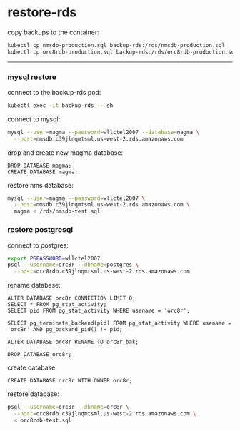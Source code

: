 # restore-rds


copy backups to the container:
```bash
kubectl cp nmsdb-production.sql backup-rds:/rds/nmsdb-production.sql
kubectl cp orc8rdb-production.sql backup-rds:/rds/orc8rdb-production.sql
```
---

### mysql restore

connect to the backup-rds pod:
```bash
kubectl exec -it backup-rds -- sh
```

connect to mysql:
```bash
mysql --user=magma --password=wllctel2007 --database=magma \
  --host=nmsdb.c39jlnqmtsml.us-west-2.rds.amazonaws.com
```

drop and create new magma database:
```mysql
DROP DATABASE magma;
CREATE DATABASE magma;
```

restore nms database:
```bash
mysql --user=magma --password=wllctel2007 \
  --host=nmsdb.c39jlnqmtsml.us-west-2.rds.amazonaws.com \
  magma < /rds/nmsdb-test.sql
```

### restore postgresql

connect to postgres:
```bash
export PGPASSWORD=wllctel2007
psql --username=orc8r --dbname=postgres \
  --host=orc8rdb.c39jlnqmtsml.us-west-2.rds.amazonaws.com
```

rename database:
```
ALTER DATABASE orc8r CONNECTION LIMIT 0;
SELECT * FROM pg_stat_activity;
SELECT pid FROM pg_stat_activity WHERE usename = 'orc8r';

SELECT pg_terminate_backend(pid) FROM pg_stat_activity WHERE usename = 'orc8r' AND pg_backend_pid() != pid;

ALTER DATABASE orc8r RENAME TO orc8r_bak;

DROP DATABASE orc8r;
```

create database:
```
CREATE DATABASE orc8r WITH OWNER orc8r;
```

restore database:
```bash
psql --username=orc8r --dbname=orc8r \
  --host=orc8rdb.c39jlnqmtsml.us-west-2.rds.amazonaws.com \
  < orc8rdb-test.sql
```



